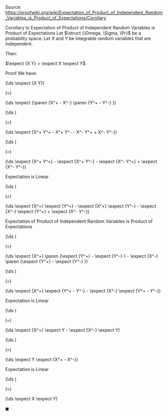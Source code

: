 # 

Source: https://proofwiki.org/wiki/Expectation_of_Product_of_Independent_Random_Variables_is_Product_of_Expectations/Corollary

Corollary to Expectation of Product of Independent Random Variables is Product of Expectations
Let $\struct {\Omega, \Sigma, \Pr}$ be a probability space. 
Let $X$ and $Y$ be integrable random variables that are independent.

Then:

$\expect {X Y} = \expect X \expect Y$


Proof
We have: 














\(\ds \expect {X Y}\)

\(=\)







\(\ds \expect {\paren {X^+ - X^-} \paren {Y^+ - Y^-} }\)




















\(\ds \)

\(=\)







\(\ds \expect {X^+ Y^+ - X^+ Y^- - X^- Y^+ + X^- Y^-}\)




















\(\ds \)

\(=\)







\(\ds \expect {X^+ Y^+} - \expect {X^+ Y^-} - \expect {X^- Y^+} + \expect {X^- Y^-}\)





Expectation is Linear














\(\ds \)

\(=\)







\(\ds \expect {X^+} \expect {Y^+} - \expect {X^+} \expect {Y^-} - \expect {X^-} \expect {Y^+} + \expect {X^- Y^-}\)





Expectation of Product of Independent Random Variables is Product of Expectations














\(\ds \)

\(=\)







\(\ds \expect {X^+} \paren {\expect {Y^+} - \expect {Y^-} } - \expect {X^-} \paren {\expect {Y^+} - \expect {Y^-} }\)




















\(\ds \)

\(=\)







\(\ds \expect {X^+} \expect {Y^+ - Y^-} - \expect {X^-} \expect {Y^+ - Y^-}\)





Expectation is Linear














\(\ds \)

\(=\)







\(\ds \expect {X^+} \expect Y - \expect {X^-} \expect Y\)




















\(\ds \)

\(=\)







\(\ds \expect Y \expect {X^+ - X^-}\)





Expectation is Linear














\(\ds \)

\(=\)







\(\ds \expect X \expect Y\)









$\blacksquare$





